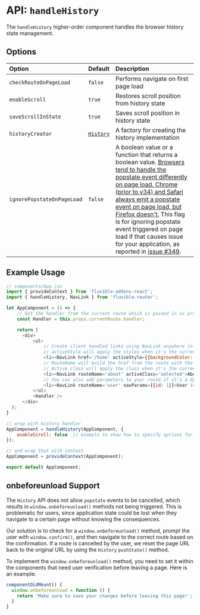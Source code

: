 # API: `handleHistory`

The `handleHistory` higher-order component handles the browser history state management.

## Options

| Option | Default | Description |
|:-------|:--------|:------------|
| `checkRouteOnPageLoad` | `false` | Performs navigate on first page load |
| `enableScroll` | `true` | Restores scroll position from history state |
| `saveScrollInState` | `true` | Saves scroll position in history state |
| `historyCreator` | [`History`](../../lib/History.js) | A factory for creating the history implementation |
| `ignorePopstateOnPageLoad` | `false` | A boolean value or a function that returns a boolean value. [Browsers tend to handle the popstate event differently on page load. Chrome (prior to v34) and Safari always emit a popstate event on page load, but Firefox doesn't.](https://developer.mozilla.org/en-US/docs/Web/Events/popstate) This flag is for ignoring popstate event triggered on page load if that causes issue for your application, as reported in [issue #349](https://github.com/yahoo/fluxible/issues/349). |

## Example Usage

```js
// components/App.jsx
import { provideContext } from 'fluxible-addons-react';
import { handleHistory, NavLink } from 'fluxible-router';

let AppComponent = () => {
    // Get the handler from the current route which is passed in as prop
    const Handler = this.props.currentRoute.handler;

    return (
      <div>
          <ul>
              // Create client handled links using NavLink anywhere in your application
              // activeStyle will apply the styles when it's the current route
              <li><NavLink href='/home' activeStyle={{backgroundColor: '#ccc'}}>Home</NavLink></li>
              // RouteName will build the href from the route with the same name
              // Active class will apply the class when it's the current route
              <li><NavLink routeName='about' activeClass='selected'>About</NavLink></li>
              // You can also add parameters to your route if it's a dynamic route
              <li><NavLink routeName='user' navParams={{id: 1}}>User 1</NavLink></li>
          </ul>
          <Handler />
      </div>
  );
}

// wrap with history handler
AppComponent = handleHistory(AppComponent, {
    enableScroll: false  // example to show how to specify options for handleHistory
});

// and wrap that with context
AppComponent = provideContext(AppComponent);

export default AppComponent;
```

## onbeforeunload Support

The `History` API does not allow `popstate` events to be cancelled, which results in `window.onbeforeunload()` methods not being triggered.  This is problematic for users, since application state could be lost when they navigate to a certain page without knowing the consequences.

Our solution is to check for a `window.onbeforeunload()` method, prompt the user with `window.confirm()`, and then navigate to the correct route based on the confirmation.  If a route is cancelled by the user, we reset the page URL back to the original URL by using  the `History` `pushState()` method.

To implement the `window.onbeforeunload()` method, you need to set it within the components that need user verification before leaving a page.  Here is an example:

```javascript
componentDidMount() {
  window.onbeforeunload = function () {
    return 'Make sure to save your changes before leaving this page!';
  }
}
```
